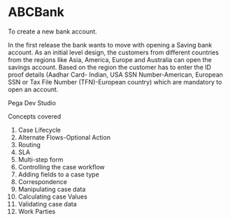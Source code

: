 # ABCBank
To create a new bank account.

In the first release the bank wants to move with opening a Saving bank account. As an initial level design, the customers 
from different countries from the regions like Asia, America, Europe and Australia can open the
savings account. Based on the region the customer has to enter the ID proof details (Aadhar Card-
Indian, USA SSN Number-American, European SSN or Tax File Number (TFN)-European country)
which are mandatory to open an account.


Pega Dev Studio

Concepts
covered

1. Case Lifecycle
2. Alternate Flows-Optional Action
3. Routing
4. SLA
5. Multi-step form
6. Controlling the case workflow
7. Adding fields to a case type
8. Correspondence
9. Manipulating case data
10. Calculating case Values
11. Validating case data
12. Work Parties
